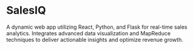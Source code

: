 # SalesIQ
A dynamic web app utilizing React, Python, and Flask for real-time sales analytics. Integrates advanced data visualization and MapReduce techniques to deliver actionable insights and optimize revenue growth.
